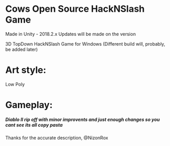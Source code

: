 # Cows Open Source HackNSlash Game

Made in Unity - 2018.2.x
Updates will be made on the version

3D TopDown HackNSlash Game for Windows
(Different build will, probably, be added later)

Art style:
= 
Low Poly

Gameplay:
=
##### Diablo II rip off with minor improvents and just enough changes so you cant see its all copy pasta
Thanks for the accurate description, @NizonRox
